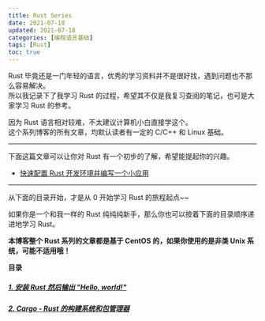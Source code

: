 ```yaml
---
title: Rust Series
date: 2021-07-18
updated: 2021-07-18
categories: [编程语言基础]
tags: [Rust]
toc: true
---
```


Rust 毕竟还是一门年轻的语言，优秀的学习资料并不是很好找，遇到问题也不那么容易解决。  
所以我记录下了我学习 Rust 的过程，希望其不仅是我复习查阅的笔记，也可是大家学习 Rust 的参考。

因为 Rust 语言相对较难，不太建议计算机小白直接学这个。  
这个系列博客的所有文章，均默认读者有一定的 C/C++ 和 Linux 基础。

<!--more-->

---------



下面这篇文章可以让你对 Rust 有一个初步的了解，希望能提起你的兴趣。

* [快速配置 Rust 开发环境并编写一个小应用](https://gukaifeng.cn/archives/30)



-------



从下面的目录开始，才是从 0 开始学习 Rust 的旅程起点~~

如果你是一个和我一样的 Rust 纯纯纯新手，那么你也可以按着下面的目录顺序递进地学习 Rust。

**本博客整个 Rust 系列的文章都是基于 CentOS 的，如果你使用的是非类 Unix 系统，可能不适用哦！**

**目录**

##### [1. 安装 Rust 然后输出 "Hello, world!" ](https://gukaifeng.cn/archives/31)

##### [2. Cargo - Rust 的构建系统和包管理器](https://gukaifeng.cn/archives/32)

